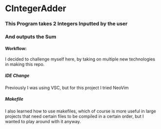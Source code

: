 # CIntegerAdder
### This Program takes 2 Integers Inputted by the user
### And outputs the Sum

#### Workflow:

I decided to challenge myself here, by taking on multiple new technologies in making this repo.


##### IDE Change

Previously I was using VSC, but for this project I tried NeoVim

##### Makefile

I also learned how to use makefiles, which of course is more useful in large projects that need certain files to be compiled in a certain order, but I wanted to play around with it anyway.


